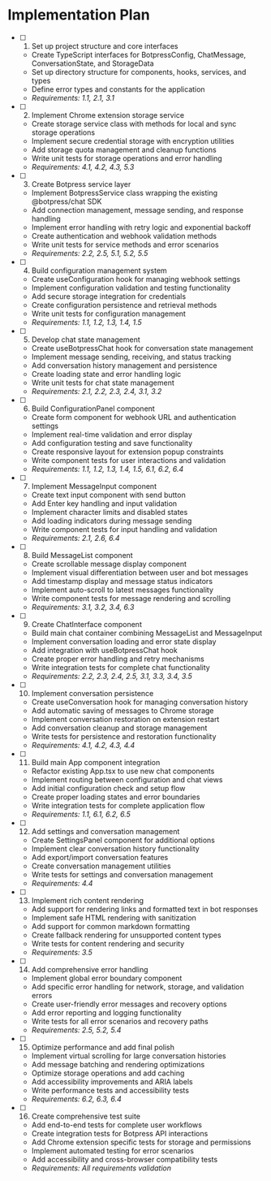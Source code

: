 # Implementation Plan

- [ ] 1. Set up project structure and core interfaces
  - Create TypeScript interfaces for BotpressConfig, ChatMessage, ConversationState, and StorageData
  - Set up directory structure for components, hooks, services, and types
  - Define error types and constants for the application
  - _Requirements: 1.1, 2.1, 3.1_

- [ ] 2. Implement Chrome extension storage service
  - Create storage service class with methods for local and sync storage operations
  - Implement secure credential storage with encryption utilities
  - Add storage quota management and cleanup functions
  - Write unit tests for storage operations and error handling
  - _Requirements: 4.1, 4.2, 4.3, 5.3_

- [ ] 3. Create Botpress service layer
  - Implement BotpressService class wrapping the existing @botpress/chat SDK
  - Add connection management, message sending, and response handling
  - Implement error handling with retry logic and exponential backoff
  - Create authentication and webhook validation methods
  - Write unit tests for service methods and error scenarios
  - _Requirements: 2.2, 2.5, 5.1, 5.2, 5.5_

- [ ] 4. Build configuration management system
  - Create useConfiguration hook for managing webhook settings
  - Implement configuration validation and testing functionality
  - Add secure storage integration for credentials
  - Create configuration persistence and retrieval methods
  - Write unit tests for configuration management
  - _Requirements: 1.1, 1.2, 1.3, 1.4, 1.5_

- [ ] 5. Develop chat state management
  - Create useBotpressChat hook for conversation state management
  - Implement message sending, receiving, and status tracking
  - Add conversation history management and persistence
  - Create loading state and error handling logic
  - Write unit tests for chat state management
  - _Requirements: 2.1, 2.2, 2.3, 2.4, 3.1, 3.2_

- [ ] 6. Build ConfigurationPanel component
  - Create form component for webhook URL and authentication settings
  - Implement real-time validation and error display
  - Add configuration testing and save functionality
  - Create responsive layout for extension popup constraints
  - Write component tests for user interactions and validation
  - _Requirements: 1.1, 1.2, 1.3, 1.4, 1.5, 6.1, 6.2, 6.4_

- [ ] 7. Implement MessageInput component
  - Create text input component with send button
  - Add Enter key handling and input validation
  - Implement character limits and disabled states
  - Add loading indicators during message sending
  - Write component tests for input handling and validation
  - _Requirements: 2.1, 2.6, 6.4_

- [ ] 8. Build MessageList component
  - Create scrollable message display component
  - Implement visual differentiation between user and bot messages
  - Add timestamp display and message status indicators
  - Implement auto-scroll to latest messages functionality
  - Write component tests for message rendering and scrolling
  - _Requirements: 3.1, 3.2, 3.4, 6.3_

- [ ] 9. Create ChatInterface component
  - Build main chat container combining MessageList and MessageInput
  - Implement conversation loading and error state display
  - Add integration with useBotpressChat hook
  - Create proper error handling and retry mechanisms
  - Write integration tests for complete chat functionality
  - _Requirements: 2.2, 2.3, 2.4, 2.5, 3.1, 3.3, 3.4, 3.5_

- [ ] 10. Implement conversation persistence
  - Create useConversation hook for managing conversation history
  - Add automatic saving of messages to Chrome storage
  - Implement conversation restoration on extension restart
  - Add conversation cleanup and storage management
  - Write tests for persistence and restoration functionality
  - _Requirements: 4.1, 4.2, 4.3, 4.4_

- [ ] 11. Build main App component integration
  - Refactor existing App.tsx to use new chat components
  - Implement routing between configuration and chat views
  - Add initial configuration check and setup flow
  - Create proper loading states and error boundaries
  - Write integration tests for complete application flow
  - _Requirements: 1.1, 6.1, 6.2, 6.5_

- [ ] 12. Add settings and conversation management
  - Create SettingsPanel component for additional options
  - Implement clear conversation history functionality
  - Add export/import conversation features
  - Create conversation management utilities
  - Write tests for settings and conversation management
  - _Requirements: 4.4_

- [ ] 13. Implement rich content rendering
  - Add support for rendering links and formatted text in bot responses
  - Implement safe HTML rendering with sanitization
  - Add support for common markdown formatting
  - Create fallback rendering for unsupported content types
  - Write tests for content rendering and security
  - _Requirements: 3.5_

- [ ] 14. Add comprehensive error handling
  - Implement global error boundary component
  - Add specific error handling for network, storage, and validation errors
  - Create user-friendly error messages and recovery options
  - Add error reporting and logging functionality
  - Write tests for all error scenarios and recovery paths
  - _Requirements: 2.5, 5.2, 5.4_

- [ ] 15. Optimize performance and add final polish
  - Implement virtual scrolling for large conversation histories
  - Add message batching and rendering optimizations
  - Optimize storage operations and add caching
  - Add accessibility improvements and ARIA labels
  - Write performance tests and accessibility tests
  - _Requirements: 6.2, 6.3, 6.4_

- [ ] 16. Create comprehensive test suite
  - Add end-to-end tests for complete user workflows
  - Create integration tests for Botpress API interactions
  - Add Chrome extension specific tests for storage and permissions
  - Implement automated testing for error scenarios
  - Add accessibility and cross-browser compatibility tests
  - _Requirements: All requirements validation_